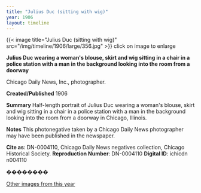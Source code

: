 ```yaml
---
title: "Julius Duc (sitting with wig)"
year: 1906
layout: timeline
---
```


{{< image title="Julius Duc (sitting with wig)" src="/img/timeline/1906/large/356.jpg" >}}
click on image to enlarge

__**Julius Duc wearing a woman's blouse, skirt and wig sitting in a chair in a police station with a man in the background looking into the room from a doorway**__

Chicago Daily News, Inc., photographer.

**Created/Published**
1906

**Summary**
Half-length portrait of Julius Duc wearing a woman's blouse, skirt and wig sitting in a chair in a police station with a man in the background looking into the room from a doorway in Chicago, Illinois.

**Notes**
This photonegative taken by a Chicago Daily News photographer may have been published in the newspaper.

__Cite as__: DN-0004110, Chicago Daily News negatives collection, Chicago Historical Society.
__Reproduction Number__: DN-0004110
__Digital ID__: ichicdn n004110

��������  

[Other images from this year](/historical/timeline/1906)